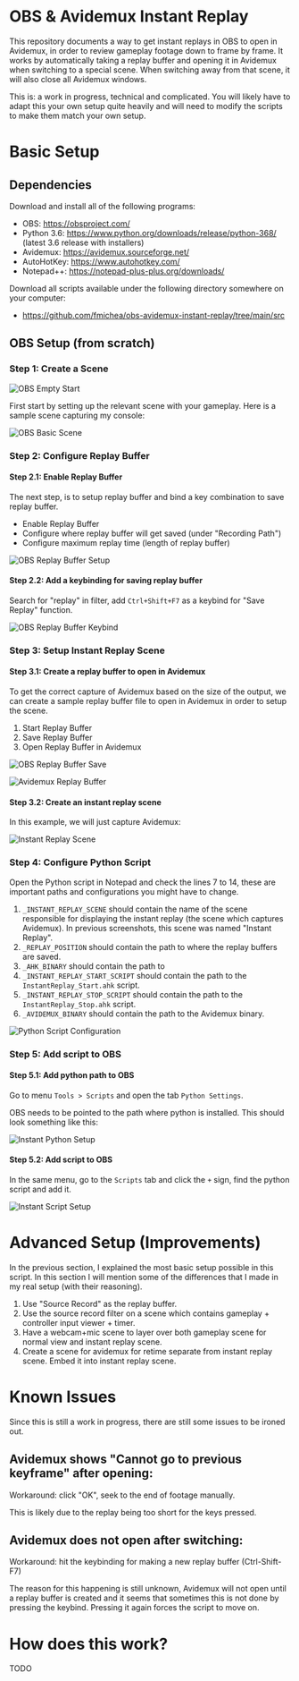 OBS & Avidemux Instant Replay
=============================

This repository documents a way to get instant replays in OBS to open in Avidemux, in order to review gameplay footage down to frame
by frame. It works by automatically taking a replay buffer and opening it in Avidemux when switching to a special scene. When switching
away from that scene, it will also close all Avidemux windows.

This is: a work in progress, technical and complicated. You will likely have to adapt this your own setup quite heavily and will need to
modify the scripts to make them match your own setup.

# Basic Setup

## Dependencies

Download and install all of the following programs:

- OBS: https://obsproject.com/
- Python 3.6: https://www.python.org/downloads/release/python-368/ (latest 3.6 release with installers)
- Avidemux: https://avidemux.sourceforge.net/
- AutoHotKey: https://www.autohotkey.com/
- Notepad++: https://notepad-plus-plus.org/downloads/

Download all scripts available under the following directory somewhere on your computer:
- https://github.com/fmichea/obs-avidemux-instant-replay/tree/main/src

## OBS Setup (from scratch)

### Step 1: Create a Scene

![OBS Empty Start](./images/obs_empty.png)

First start by setting up the relevant scene with your gameplay. Here is a sample scene
capturing my console:

![OBS Basic Scene](./images/obs_scene_setup.png)

### Step 2: Configure Replay Buffer

#### Step 2.1: Enable Replay Buffer

The next step, is to setup replay buffer and bind a key combination to save replay buffer.

- Enable Replay Buffer
- Configure where replay buffer will get saved (under "Recording Path")
- Configure maximum replay time (length of replay buffer)

![OBS Replay Buffer Setup](./images/obs_replay_buffer_config.png)

#### Step 2.2: Add a keybinding for saving replay buffer

Search for "replay" in filter, add ``Ctrl+Shift+F7`` as a keybind for "Save Replay" function.

![OBS Replay Buffer Keybind](./images/obs_replay_buffer_keybind.png)

### Step 3: Setup Instant Replay Scene

#### Step 3.1: Create a replay buffer to open in Avidemux

To get the correct capture of Avidemux based on the size of the output, we can create a sample
replay buffer file to open in Avidemux in order to setup the scene.

1. Start Replay Buffer
2. Save Replay Buffer
3. Open Replay Buffer in Avidemux

![OBS Replay Buffer Save](./images/obs_first_replay_buffer.png)

![Avidemux Replay Buffer](./images/avidemux_first_replay.png)

#### Step 3.2: Create an instant replay scene

In this example, we will just capture Avidemux:

![Instant Replay Scene](./images/obs_instant_replay_scene.png)

### Step 4: Configure Python Script

Open the Python script in Notepad and check the lines 7 to 14, these are important paths
and configurations you might have to change.

1. ``_INSTANT_REPLAY_SCENE`` should contain the name of the scene responsible for displaying
   the instant replay (the scene which captures Avidemux). In previous screenshots, this scene
   was named "Instant Replay".
2. ``_REPLAY_POSITION`` should contain the path to where the replay buffers are saved.
3. ``_AHK_BINARY`` should contain the path to 
4. ``_INSTANT_REPLAY_START_SCRIPT`` should contain the path to the ``InstantReplay_Start.ahk`` script.
5. ``_INSTANT_REPLAY_STOP_SCRIPT`` should contain the path to the ``InstantReplay_Stop.ahk`` script.
6. ``_AVIDEMUX_BINARY`` should contain the path to the Avidemux binary.

![Python Script Configuration](./images/notepad_script_configuration.png)

### Step 5: Add script to OBS

#### Step 5.1: Add python path to OBS

Go to menu ``Tools > Scripts`` and open the tab ``Python Settings``.

OBS needs to be pointed to the path where python is installed. This should look something
like this:

![Instant Python Setup](./images/obs_python_setup.png)

#### Step 5.2: Add script to OBS

In the same menu, go to the ``Scripts`` tab and click the ``+`` sign, find the python script
and add it.

![Instant Script Setup](./images/obs_script_setup.png)

# Advanced Setup (Improvements)

In the previous section, I explained the most basic setup possible in this script. In this
section I will mention some of the differences that I made in my real setup (with their
reasoning).

1. Use "Source Record" as the replay buffer.
2. Use the source record filter on a scene which contains gameplay + controller input viewer + timer.
3. Have a webcam+mic scene to layer over both gameplay scene for normal view and instant replay scene.
4. Create a scene for avidemux for retime separate from instant replay scene. Embed it into instant replay scene.

# Known Issues

Since this is still a work in progress, there are still some issues to be ironed out.

## Avidemux shows "Cannot go to previous keyframe" after opening:

Workaround: click "OK", seek to the end of footage manually.

This is likely due to the replay being too short for the keys pressed.

## Avidemux does not open after switching:

Workaround: hit the keybinding for making a new replay buffer (Ctrl-Shift-F7)

The reason for this happening is still unknown, Avidemux will not open until a replay buffer
is created and it seems that sometimes this is not done by pressing the keybind. Pressing it 
again forces the script to move on.

# How does this work?

TODO